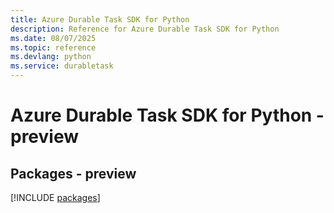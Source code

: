 ```yaml
---
title: Azure Durable Task SDK for Python
description: Reference for Azure Durable Task SDK for Python
ms.date: 08/07/2025
ms.topic: reference
ms.devlang: python
ms.service: durabletask
---
```

# Azure Durable Task SDK for Python - preview
## Packages - preview
[!INCLUDE [packages](durable-task-index.md)]